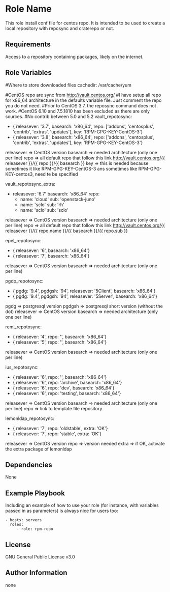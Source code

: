 Role Name
=========

This role install conf file for centos repo.
It is intended to be used to create a local repository with reposync and craterepo or not.

Requirements
------------
Access to a repository containing packages, likely on the internet.

Role Variables
--------------

#Where to store downloaded files
cachedir: /var/cache/yum

#CentOS repo are sync from http://vault.centos.org/
#I have setup all repo for x86_64 architecture in the defaults variable file. Just comment the repo you do not need.
#Prior to CentOS 3.7, the reposync command does not work.
#CentOS 6.10 and 7.5.1810 has been excluded as there are only sources.
#No contrib between 5.0 and 5.2
vault_repotosync:
 - { releasever: '3.7', basearch: 'x86_64', repo: ['addons', 'centosplus', 'contrib', 'extras', 'updates'], key: 'RPM-GPG-KEY-CentOS-3'}
 - { releasever: '3.8', basearch: 'x86_64', repo: ['addons', 'centosplus', 'contrib', 'extras', 'updates'], key: 'RPM-GPG-KEY-CentOS-3'}

releasever => CentOS version
basearch => needed architecture (only one per line)
repo => all default repo that follow this link http://vault.centos.org/{{ releasever }}/{{ repo }}/{{ basearch }}
key => this is needed because sometimes it like RPM-GPG-KEY-CentOS-3 ans sometimes like RPM-GPG-KEY-centos3, need te be specified


vault_repotosync_extra:
- releasever: '6.7'
  basearch: 'x86_64'
  repo:
    - name: 'cloud'
      sub: 'openstack-juno'
    - name: 'sclo'
      sub: 'rh'
    - name: 'sclo'
      sub: 'sclo'

releasever => CentOS version
basearch => needed architecture (only one per line)
repo => all default repo that follow this link http://vault.centos.org/{{ releasever }}/{{ repo.name }}/{{ basearch }}/{{ repo.sub }}

epel_repotosync:
 - { releasever: '6', basearch: 'x86_64'}
 - { releasever: '7', basearch: 'x86_64'}

releasever => CentOS version
basearch => needed architecture (only one per line)

pgdp_repotosync:
 - { pgdg: '9.4', pgdgsh: '94', releasever: '5Client', basearch: 'x86_64'}
 - { pgdg: '9.4', pgdgsh: '94', releasever: '5Server', basearch: 'x86_64'}

pgdg => postgresql version
pgdgsh => postgresql short version (without the dot)
releasever => CentOS version
basearch => needed architecture (only one per line)

remi_repotosync:
 - { releasever: '4', repo: '', basearch: 'x86_64'}
 - { releasever: '5', repo: '', basearch: 'x86_64'}

releasever => CentOS version
basearch => needed architecture (only one per line)

ius_repotosync:
 - { releasever: '6', repo: '', basearch: 'x86_64'}
 - { releasever: '6', repo: 'archive', basearch: 'x86_64'}
 - { releasever: '6', repo: 'dev', basearch: 'x86_64'}
 - { releasever: '6', repo: 'testing', basearch: 'x86_64'}

releasever => CentOS version
basearch => needed architecture (only one per line)
repo => link to template file repository

lemonldap_repotosync:
 - { releasever: '7', repo: 'oldstable', extra: 'OK'}
 - { releasever: '7', repo: 'stable', extra: 'OK'}

releasever => CentOS version
repo => version needed
extra => if OK, activate the extra package of lemonldap

Dependencies
------------
None

Example Playbook
----------------

Including an example of how to use your role (for instance, with variables passed in as parameters) is always nice for users too:

    - hosts: servers
      roles:
         - role: rpm-repo

License
-------

GNU General Public License v3.0

Author Information
------------------

none
